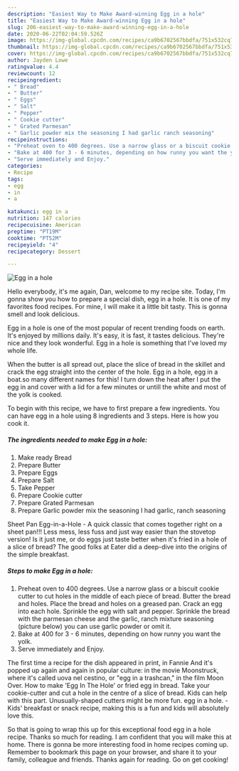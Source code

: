 ```yaml
---
description: "Easiest Way to Make Award-winning Egg in a hole"
title: "Easiest Way to Make Award-winning Egg in a hole"
slug: 206-easiest-way-to-make-award-winning-egg-in-a-hole
date: 2020-06-22T02:04:59.526Z
image: https://img-global.cpcdn.com/recipes/ca9b6702567bbdfa/751x532cq70/egg-in-a-hole-recipe-main-photo.jpg
thumbnail: https://img-global.cpcdn.com/recipes/ca9b6702567bbdfa/751x532cq70/egg-in-a-hole-recipe-main-photo.jpg
cover: https://img-global.cpcdn.com/recipes/ca9b6702567bbdfa/751x532cq70/egg-in-a-hole-recipe-main-photo.jpg
author: Jayden Lowe
ratingvalue: 4.4
reviewcount: 12
recipeingredient:
- " Bread"
- " Butter"
- " Eggs"
- " Salt"
- " Pepper"
- " Cookie cutter"
- " Grated Parmesan"
- " Garlic powder mix the seasoning I had garlic ranch seasoning"
recipeinstructions:
- "Preheat oven to 400 degrees. Use a narrow glass or a biscuit cookie cutter to cut holes in the middle of each piece of bread. Butter the bread and holes. Place the bread and holes on a greased pan. Crack an egg into each hole. Sprinkle the egg with salt and pepper. Sprinkle the bread with the parmesan cheese and the garlic, ranch mixture seasoning (picture below) you can use garlic powder or omit it."
- "Bake at 400 for 3 - 6 minutes, depending on how runny you want the yolk."
- "Serve immediately and Enjoy."
categories:
- Recipe
tags:
- egg
- in
- a

katakunci: egg in a 
nutrition: 147 calories
recipecuisine: American
preptime: "PT19M"
cooktime: "PT52M"
recipeyield: "4"
recipecategory: Dessert

---
```



![Egg in a hole](https://img-global.cpcdn.com/recipes/ca9b6702567bbdfa/751x532cq70/egg-in-a-hole-recipe-main-photo.jpg)

Hello everybody, it's me again, Dan, welcome to my recipe site. Today, I'm gonna show you how to prepare a special dish, egg in a hole. It is one of my favorites food recipes. For mine, I will make it a little bit tasty. This is gonna smell and look delicious.

Egg in a hole is one of the most popular of recent trending foods on earth. It's enjoyed by millions daily. It's easy, it is fast, it tastes delicious. They're nice and they look wonderful. Egg in a hole is something that I've loved my whole life.

When the butter is all spread out, place the slice of bread in the skillet and crack the egg straight into the center of the hole. Egg in a hole, egg in a boat.so many different names for this! I turn down the heat after I put the egg in and cover with a lid for a few minutes or untill the white and most of the yolk is cooked.


To begin with this recipe, we have to first prepare a few ingredients. You can have egg in a hole using 8 ingredients and 3 steps. Here is how you cook it.

<!--inarticleads1-->

##### The ingredients needed to make Egg in a hole:

1. Make ready  Bread
1. Prepare  Butter
1. Prepare  Eggs
1. Prepare  Salt
1. Take  Pepper
1. Prepare  Cookie cutter
1. Prepare  Grated Parmesan
1. Prepare  Garlic powder mix the seasoning I had garlic, ranch seasoning


Sheet Pan Egg-in-a-Hole - A quick classic that comes together right on a sheet pan!!! Less mess, less fuss and just way easier than the stovetop version! Is it just me, or do eggs just taste better when it&#39;s fried in a hole of a slice of bread? The good folks at Eater did a deep-dive into the origins of the simple breakfast. 

<!--inarticleads2-->

##### Steps to make Egg in a hole:

1. Preheat oven to 400 degrees. Use a narrow glass or a biscuit cookie cutter to cut holes in the middle of each piece of bread. Butter the bread and holes. Place the bread and holes on a greased pan. Crack an egg into each hole. Sprinkle the egg with salt and pepper. Sprinkle the bread with the parmesan cheese and the garlic, ranch mixture seasoning (picture below) you can use garlic powder or omit it.
1. Bake at 400 for 3 - 6 minutes, depending on how runny you want the yolk.
1. Serve immediately and Enjoy.


The first time a recipe for the dish appeared in print, in Fannie And it&#39;s popped up again and again in popular culture: in the movie Moonstruck, where it&#39;s called uova nel cestino, or &#34;egg in a trashcan,&#34; in the film Moon Over. How to make &#39;Egg In The Hole&#39; or fried egg in bread. Take your cookie-cutter and cut a hole in the centre of a slice of bread. Kids can help with this part. Unusually-shaped cutters might be more fun. egg in a hole. - Kids&#39; breakfast or snack recipe, making this is a fun and kids will absolutely love this. 

So that is going to wrap this up for this exceptional food egg in a hole recipe. Thanks so much for reading. I am confident that you will make this at home. There is gonna be more interesting food in home recipes coming up. Remember to bookmark this page on your browser, and share it to your family, colleague and friends. Thanks again for reading. Go on get cooking!
